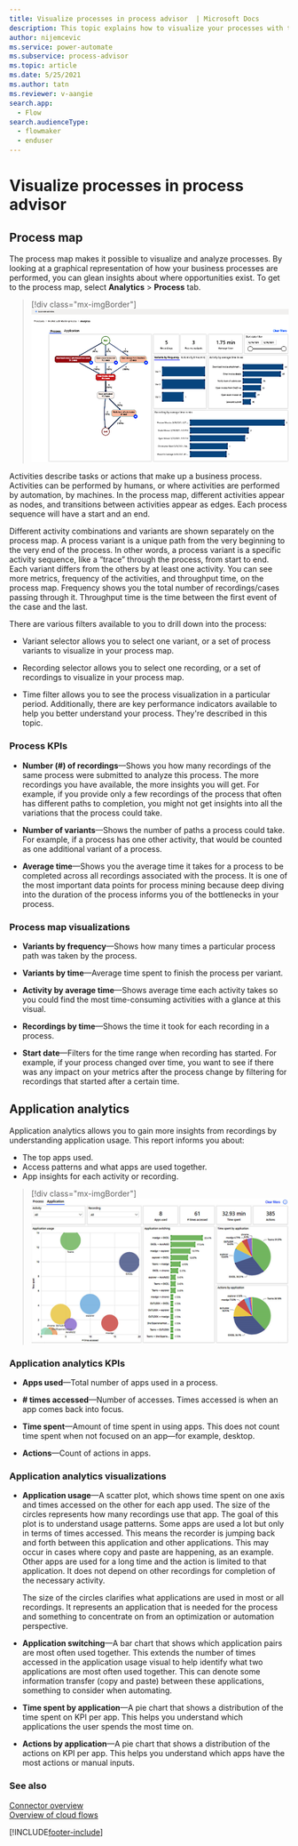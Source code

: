 ```yaml
---
title: Visualize processes in process advisor  | Microsoft Docs
description: This topic explains how to visualize your processes with task mining in the process advisor feature in Power Automate.
author: nijemcevic 
ms.service: power-automate
ms.subservice: process-advisor
ms.topic: article
ms.date: 5/25/2021
ms.author: tatn
ms.reviewer: v-aangie
search.app: 
  - Flow
search.audienceType:
  - flowmaker
  - enduser
---
```


# Visualize processes in process advisor

## Process map

The process map makes it possible to visualize and analyze processes. By looking at a graphical representation of how your business processes are performed, you can glean insights about where opportunities exist. To get to the process map, select **Analytics** > **Process** tab.

> [!div class="mx-imgBorder"]
> ![Screenshot of process map.](media/automation-reco-1.png "Process advisor process map")

Activities describe tasks or actions that make up a business process. Activities can be performed by humans, or where activities are performed by automation, by machines. In the process map, different activities appear as nodes, and transitions between activities appear as edges. Each process sequence will have a start and an end.

Different activity combinations and variants are shown separately on the process map. A process variant is a unique path from the very beginning to the very end of the process. In other words, a process variant is a specific activity sequence, like a “trace” through the process, from start to end. Each variant differs from the others by at least one activity. You can see more metrics, frequency of the activities, and throughput time, on the process map. Frequency shows you the total number of recordings/cases passing through it. Throughput time is the time between the first event of the case and the last.

There are various filters available to you to drill down into the process:

- Variant selector allows you to select one variant, or a set of process variants to visualize in your process map.

- Recording selector allows you to select one recording, or a set of recordings to visualize in your process map.

- Time filter allows you to see the process visualization in a particular period. Additionally, there are key performance indicators available to help you better understand your process. They're described in this topic.

### Process KPIs

- **Number (#) of recordings**&mdash;Shows you how many recordings of the same process were submitted to analyze this process. The more recordings you have available, the more insights you will get. For example, if you provide only a few recordings of the process that often has different paths to completion, you might not get insights into all the variations that the process could take.

- **Number of variants**&mdash;Shows the number of paths a process could take. For example, if a process has one other activity, that would be counted as one additional variant of a process.

- **Average time**&mdash;Shows you the average time it takes for a process to be completed across all recordings associated with the process. It is one of the most important data points for process mining because deep diving into the duration of the process informs you of the bottlenecks in your process.

### Process map visualizations

- **Variants by frequency**&mdash;Shows how many times a particular process path was taken by the process.

- **Variants by time**&mdash;Average time spent to finish the process per variant.

- **Activity by average time**&mdash;Shows average time each activity takes so you could find the most time-consuming activities with a glance at this visual.

- **Recordings by time**&mdash;Shows the time it took for each recording in a process.

- **Start date**&mdash;Filters for the time range when recording has started. For example, if your process changed over time, you want to see if there was any impact on your metrics after the process change by filtering for recordings that started after a certain time.

## Application analytics

Application analytics allows you to gain more insights from recordings by understanding application usage. This report informs you about:

- The top apps used.
- Access patterns and what apps are used together.
- App insights for each activity or recording.

> [!div class="mx-imgBorder"]
> ![Screenshot of application analytics showing KPIs and visualizations.](media/application-analytics.png "Application analytics screen showing KPIs and visualizations")

### Application analytics KPIs

- **Apps used**&mdash;Total number of apps used in a process.

- **\# times accessed**&mdash;Number of accesses. Times accessed is when an app comes back into focus.

- **Time spent**&mdash;Amount of time spent in using apps. This does not count time spent when not focused on an app—for example, desktop.

- **Actions**&mdash;Count of actions in apps.

### Application analytics visualizations

- **Application usage**&mdash;A scatter plot, which shows time spent on one axis and times accessed on the other for each app used. The size of the circles represents how many recordings use that app. The goal of this plot is to understand usage patterns. Some apps are used a lot but only in terms of times accessed. This means the recorder is jumping back and forth between this application and other applications. This may occur in cases where copy and paste are happening, as an example. Other apps are used for a long time and the action is limited to that application. It does not depend on other recordings for completion of the necessary activity.

    The size of the circles clarifies what applications are used in most or all recordings. It represents an application that is needed for the process and something to concentrate on from an optimization or automation perspective.

- **Application switching**&mdash;A bar chart that shows which application pairs are most often used together. This extends the number of times accessed in the application usage visual to help identify what two applications are most often used together. This can denote some information transfer (copy and paste) between these applications, something to consider when automating.

- **Time spent by application**&mdash;A pie chart that shows a distribution of the time spent on KPI per app. This helps you understand which applications the user spends the most time on.

- **Actions by application**&mdash;A pie chart that shows a distribution of the actions on KPI per app. This helps you understand which apps have the most actions or manual inputs.

### See also

[Connector overview](/connectors/connectors)<br/>
[Overview of cloud flows](overview-cloud.md)

[!INCLUDE[footer-include](includes/footer-banner.md)]
